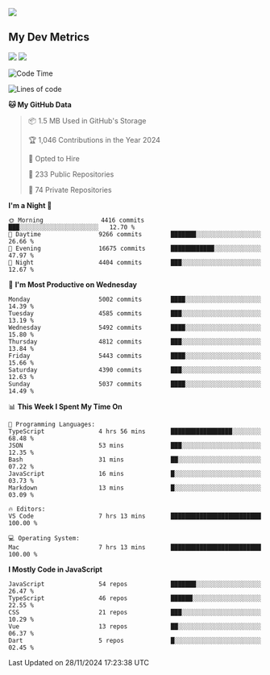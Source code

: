 [<img src="https://img.shields.io/badge/linkedin-%230077B5.svg?&style=for-the-badge&logo=linkedin&logoColor=white" />](https://www.linkedin.com/in/savepong)

<!--
[<img src="https://img.shields.io/badge/pongsiri.pisutakarathada.com-%230077B5.svg?&style=for-the-badge&color=orange" />](https://pongsiri.pisutakarathada.com)
[<img src="https://img.shields.io/badge/apps.saveworld.co-%230077B5.svg?&style=for-the-badge&color=2aa889" />](https://apps.saveworld.co)

[![savepong' github stats](https://github-readme-stats.vercel.app/api?username=savepong&show_icons=true&count_private=true&theme=gotham&hide_border=true&bg_color=00000000&text_color=768390FF)](https://pongsiri.pisutakarathada.com/posts/stats)

[![GitHub Streak](https://github-readme-streak-stats.herokuapp.com?user=savepong&theme=gotham&hide_border=true&background=00000000&dates=768390FF)](https://pongsiri.pisutakarathada.com/posts/stats)

[![Top Langs](https://github-readme-stats.vercel.app/api/top-langs/?username=savepong&layout=compact&langs_count=10&theme=gotham&hide_border=true&bg_color=00000000&text_color=768390FF)](https://pongsiri.pisutakarathada.com/posts/stats)

<!-- [![savepong's wakatime stats](https://github-readme-stats.vercel.app/api/wakatime?username=@savepong&layout=default&theme=gotham&hide_border=true&bg_color=00000000&text_color=768390FF)](https://pongsiri.pisutakarathada.com/posts/stats) -->

## My Dev Metrics

[![](https://komarev.com/ghpvc/?username=savepong&color=blue&label=Profile%20Views)](https://github.com/savepong)
[![](https://img.shields.io/github/followers/savepong?label=GitHub%20Followers)](https://github.com/savepong)

<!--START_SECTION:waka-->
![Code Time](http://img.shields.io/badge/Code%20Time-1%2C678%20hrs%2035%20mins-blue)

![Lines of code](https://img.shields.io/badge/From%20Hello%20World%20I%27ve%20Written-65.8%20million%20lines%20of%20code-blue)

**🐱 My GitHub Data** 

> 📦 1.5 MB Used in GitHub's Storage 
 > 
> 🏆 1,046 Contributions in the Year 2024
 > 
> 💼 Opted to Hire
 > 
> 📜 233 Public Repositories 
 > 
> 🔑 74 Private Repositories 
 > 
**I'm a Night 🦉** 

```text
🌞 Morning                4416 commits        ███░░░░░░░░░░░░░░░░░░░░░░   12.70 % 
🌆 Daytime                9266 commits        ███████░░░░░░░░░░░░░░░░░░   26.66 % 
🌃 Evening                16675 commits       ████████████░░░░░░░░░░░░░   47.97 % 
🌙 Night                  4404 commits        ███░░░░░░░░░░░░░░░░░░░░░░   12.67 % 
```
📅 **I'm Most Productive on Wednesday** 

```text
Monday                   5002 commits        ████░░░░░░░░░░░░░░░░░░░░░   14.39 % 
Tuesday                  4585 commits        ███░░░░░░░░░░░░░░░░░░░░░░   13.19 % 
Wednesday                5492 commits        ████░░░░░░░░░░░░░░░░░░░░░   15.80 % 
Thursday                 4812 commits        ███░░░░░░░░░░░░░░░░░░░░░░   13.84 % 
Friday                   5443 commits        ████░░░░░░░░░░░░░░░░░░░░░   15.66 % 
Saturday                 4390 commits        ███░░░░░░░░░░░░░░░░░░░░░░   12.63 % 
Sunday                   5037 commits        ████░░░░░░░░░░░░░░░░░░░░░   14.49 % 
```


📊 **This Week I Spent My Time On** 

```text
💬 Programming Languages: 
TypeScript               4 hrs 56 mins       █████████████████░░░░░░░░   68.48 % 
JSON                     53 mins             ███░░░░░░░░░░░░░░░░░░░░░░   12.35 % 
Bash                     31 mins             ██░░░░░░░░░░░░░░░░░░░░░░░   07.22 % 
JavaScript               16 mins             █░░░░░░░░░░░░░░░░░░░░░░░░   03.73 % 
Markdown                 13 mins             █░░░░░░░░░░░░░░░░░░░░░░░░   03.09 % 

🔥 Editors: 
VS Code                  7 hrs 13 mins       █████████████████████████   100.00 % 

💻 Operating System: 
Mac                      7 hrs 13 mins       █████████████████████████   100.00 % 
```

**I Mostly Code in JavaScript** 

```text
JavaScript               54 repos            ███████░░░░░░░░░░░░░░░░░░   26.47 % 
TypeScript               46 repos            ██████░░░░░░░░░░░░░░░░░░░   22.55 % 
CSS                      21 repos            ███░░░░░░░░░░░░░░░░░░░░░░   10.29 % 
Vue                      13 repos            ██░░░░░░░░░░░░░░░░░░░░░░░   06.37 % 
Dart                     5 repos             █░░░░░░░░░░░░░░░░░░░░░░░░   02.45 % 
```




 Last Updated on 28/11/2024 17:23:38 UTC
<!--END_SECTION:waka-->

<!--
**savepong/savepong** is a ✨ _special_ ✨ repository because its `README.md` (this file) appears on your GitHub profile.

Here are some ideas to get you started:

- 🔭 I’m currently working on WebComponents and TypeScript.
- 🌱 I’m currently learning ...
- 👯 I’m looking to collaborate on ...
- 🤔 I’m looking for help with ...
- 💬 Ask me about ...
- 📫 How to reach me: ...
- 😄 Pronouns: ...
- ⚡ Fun fact: ...
-->
